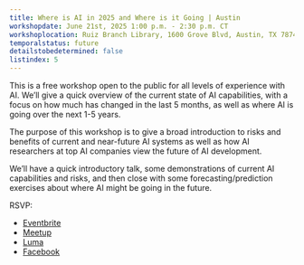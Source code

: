 ```yaml
---
title: Where is AI in 2025 and Where is it Going | Austin
workshopdate: June 21st, 2025 1:00 p.m. - 2:30 p.m. CT
workshoplocation: Ruiz Branch Library, 1600 Grove Blvd, Austin, TX 78741
temporalstatus: future
detailstobedetermined: false
listindex: 5
---
```

This is a free workshop open to the public for all levels of experience with AI. We’ll give a quick overview of the current state of AI capabilities, with a focus on how much has changed in the last 5 months, as well as where AI is going over the next 1-5 years.

The purpose of this workshop is to give a broad introduction to risks and benefits of current and near-future AI systems as well as how AI researchers at top AI companies view the future of AI development.

We’ll have a quick introductory talk, some demonstrations of current AI capabilities and risks, and then close with some forecasting/prediction exercises about where AI might be going in the future.

RSVP:

+ [Eventbrite](https://www.eventbrite.com/e/where-is-ai-in-2025-and-where-is-it-going-tickets-1388454116639?aff=oddtdtcreator)
+ [Meetup](https://www.meetup.com/ai-safety-awareness-group-austin/events/308137000/)
+ [Luma](https://lu.ma/e28s67gv)
+ [Facebook](https://www.facebook.com/events/1088036113169175/)
